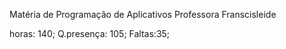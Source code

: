 Matéria de Programação de Aplicativos
Professora Franscisleide

horas: 140;
Q.presença: 105;
Faltas:35;
